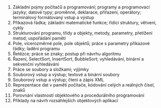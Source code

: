 1. Základní pojmy počítačů a programování; programy a programovací jazyky; datové typy; proměnné, deklarace, přiřazení, operátory; terminálový formátovaný vstup a výstup  
2. Příkazová řádka; základní matematické funkce; řídící struktury, větvení, cykly  
3. Strukturování programu, třídy a objekty, metody, parametry, přetížení metod; uspořádání paměti  
4. Pole, vícerozměrné pole, pole objektů; práce s parametry příkazové řádky; ladění programu  
5. Řetězce; práce se znaky; postup při návrhu algoritmu  
6. Řazení, SelectSort, InsertSort, BubbleSort; vyhledávání, binární a sekvenční vyhledávání  
7. Práce se soubory a složkami; výjimky  
8. Souborový vstup a výstup; textové a binární soubory  
9. Souborový vstup a výstup; čtení a zápis XML  
10. Reprezentace dat v paměti počítače, kódování celých a reálných čísel, znaků  
11. Porovnání vlastností objektového a procedurálního programování  
12. Příklady na návrh rozsáhlejších objektových aplikací